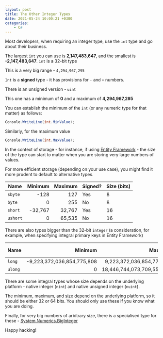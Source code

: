 ```yaml
---
layout: post
title: The Other Integer Types
date: 2021-05-24 10:00:21 +0300
categories:
    - C#
---
```

Most developers, when requiring an integer type, use the `int` type and go about their business.

The largest `int` you can use is **2,147,483,647**, and the smallest is **-2,147,483,647**. `int` is a 32-bit type

This is a very big range - `4,294,967,295`

`Int` is a **signed** type - it has provisions for `-` and `+` numbers.

There is an unsigned version  - `uint`

This one has a minimum of **0** and a maximum of **4,294,967,295**

You can establish the minimum of the `int` (or any numeric type for that matter) as follows:

```csharp
Console.WriteLine(int.MinValue);
```

Similarly, for the maximum value

```csharp
Console.WriteLine(int.MaxValue);
```

In the context of storage - for instance, if using [Entity Framework](https://docs.microsoft.com/en-us/ef/core/modeling/value-conversions?tabs=data-annotations) - the size of the type can start to matter when you are storing very large numbers of values.

For more efficient storage (depending on your use case), you might find it more prudent to default to alternative types.


| Name  | Minimum | Maximum | Signed? | Size (bits) |
|-------|---------:|---------:|---------|------|
| `sbyte` | -128    | 127     | Yes     | 8    |
| `byte` | 0    | 255     | No     | 8    |
| `short` | -32,767    | 32,767     | Yes     | 16    |
| `ushort` | 0   | 65,535     | No     | 16    |

There are also types bigger than the 32-bit `integer` (a consideration, for example, when specifying integral primary keys in Entity Framework)

| Name  | Minimum | Maximum | Signed? | Size (bits) |
|-------|---------:|---------:|---------|------|
| `long` | -9,223,372,036,854,775,808    | 9,223,372,036,854,775,808     | Yes     | 64    |
| `ulong` | 0    | 18,446,744,073,709,551,615     | Yes     | 64    |

There are some integral types whose size depends on the underlying platform - native integer (`nint`) and native unsigned integer (`nuint`).

The minimum, maximum, and size depend on the underlying platform, so it should be either 32 or 64 bits. You should only use these if you know what you are doing.

Finally, for very big numbers of arbitrary size, there is a specialised type for these - [System.Numerics.BigInteger](https://docs.microsoft.com/en-us/dotnet/api/system.numerics.biginteger?view=net-5.0)

Happy hacking!